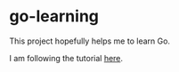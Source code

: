 # go-learning

This project hopefully helps me to learn Go.

I am following the tutorial [here](https://go.dev/tour/moretypes/10).

